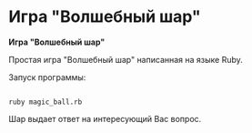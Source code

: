 # Игра "Волшебный шар"

**Игра "Волшебный шар"**

Простая игра "Волшебный шар" написанная на языке Ruby.

Запуск программы:

```

ruby magic_ball.rb
```

Шар выдает ответ на интересующий Вас вопрос.
